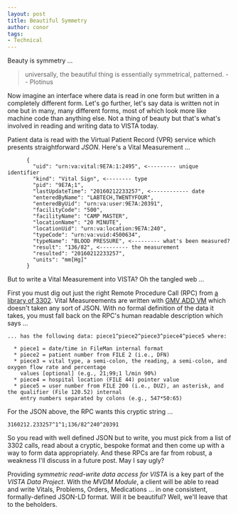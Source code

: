 ```yaml
---
layout: post
title: Beautiful Symmetry
author: conor
tags:
- Technical
---
```


Beauty is symmetry ...

> universally, the beautiful thing is essentially symmetrical, patterned. -- Plotinus

Now imagine an interface where data is read in one form but written in a completely different form. Let's go further, let's say data is written not in one but in many, many different forms, most of which look more like machine code than anything else. Not a thing of beauty but that's what's involved in reading and writing data to VISTA today.

Patient data is read with the Virtual Patient Record (VPR) service which presents straightforward _JSON_. Here's a Vital Measurement ...

<!--more-->

```text
      {
        "uid": "urn:va:vital:9E7A:1:2495", <--------- unique identifier
        "kind": "Vital Sign", <-------- type
        "pid": "9E7A;1",
        "lastUpdateTime": "20160212233257", <------------ date
        "enteredByName": "LABTECH,TWENTYFOUR",
        "enteredByUid": "urn:va:user:9E7A:20391",
        "facilityCode": "500",
        "facilityName": "CAMP MASTER",
        "locationName": "20 MINUTE",
        "locationUid": "urn:va:location:9E7A:240",
        "typeCode": "urn:va:vuid:4500634",
        "typeName": "BLOOD PRESSURE", <--------- what's been measured?
        "result": "136/82", <--------- the measurement
        "resulted": "20160212233257",
        "units": "mm[Hg]"
      }
```

But to write a Vital Measurement into VISTA? Oh the tangled web ...

First you must dig out just the right Remote Procedure Call (RPC) from [a library of 3302](https://github.com/vistadataproject/VDM/blob/master/definitions/nodeVISTA/8994.jsonld). Vital Measureements are written with [GMV ADD VM](https://github.com/vistadataproject/VDM/blob/master/prototypes/vitals/rpcWriteVitals.js) which doesn't taken any sort of JSON. With no formal definition of the data it takes, you must fall back on the RPC's human readable description which says ...

```text
... has the following data: piece1^piece2^piece3^piece4^piece5 where: 

  * piece1 = date/time in FileMan internal format  
  * piece2 = patient number from FILE 2 (i.e., DFN)  
  * piece3 = vital type, a semi-colon, the reading, a semi-colon, and oxygen flow rate and percentage   
    values [optional] (e.g., 21;99;1 l/min 90%)  
  * piece4 = hospital location (FILE 44) pointer value  
  * piece5 = user number from FILE 200 (i.e., DUZ), an asterisk, and the qualifier (File 120.52) internal 
    entry numbers separated by colons (e.g., 547*50:65)
```

For the JSON above, the RPC wants this cryptic string ...

```text
3160212.233257^1^1;136/82^240^20391
```

<p data-pullquote="And these RPCs are far from robust"></p>

So you read with well defined JSON but to write, you must pick from a list of 3302 calls, read about a cryptic, bespoke format and then come up with a way to form data appropriately. And these RPCs are far from robust, a weakness I'll discuss in a future post. May I say ugly?

Providing _symmetric read-write data access for VISTA_ is a key part of the _VISTA Data Project_. With the _MVDM Module_, a client will be able to read and write Vitals, Problems, Orders, Medications ... in one consistent, formally-defined JSON-LD format. Will it be beautiful? Well, we'll leave that to the beholders.

 

